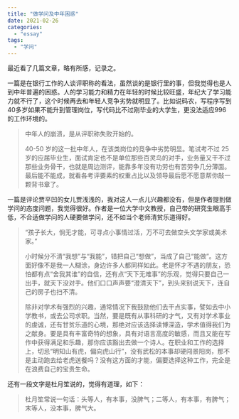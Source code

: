 ```yaml
---
title: "做学问及中年困惑"
date: 2021-02-26
categories: 
  - "essay"
tags: 
  - "学问"
---
```


最近看了几篇文章，略有所感，记录之。

一篇是在银行工作的人谈评职称的看法，虽然谈的是银行里的事，但我觉得也是人到中年普遍的困惑。人的学习能力和精力在年轻的时候比较旺盛，年纪大了学习能力就不行了，这个时候再去和年轻人竞争劣势就明显了。比如说码农，写程序写到40多岁如果不能升到管理岗位，写代码比不过刚毕业的大学生，更没法适应996的工作环境的。

> 中年人的崩溃，是从评职称失败开始的。
> 
> 40-50 岁的这一批中年人，在该类岗位的竞争中劣势明显。笔试考不过 25 岁的应届毕业生，面试肯定也不是单位那些百灵鸟的对手，业务量又干不过那些业务骨干，也就是周边测评，能靠多年没有功劳也有苦劳争几分薄面。最后能不能成，就看各考评要素的权重占比以及领导最后愿不愿意帮你敲一颗背书章了。

一篇是评论贾平凹的女儿贾浅浅的，我对这人一点儿兴趣都没有，但是作者提到做学问的态度问题，我觉得很好。作者是一位大学中文教授，自己带的研究生眼高手低，不合适做学问的人硬要做学问，还不如当个老师清贫乐道得好。

> “孩子长大，倘无才能，可寻点小事情过活，万不可去做空头文学家或美术家。”
> 
> 小时候分不清“我想”与“我能”，错把自己“想做”，当成了自己“能做”。这方面好像不是我一人糊涂，身边许多人都同样如此。老是怀才不遇的朋友，恐怕都有点“舍我其谁”的自信，还有点“天下无难事”的乐观，觉得只要自己一出手，就天下没对手。他们口口声声要“澄清天下”，到头来别说天下，连自己的房子也扫不清。
> 
> 除非对学术有强烈的兴趣，通常情况下我鼓励他们去干点实事，譬如去中小学教书，或去公司求职。当然，要是既有从事科研的才气，又有对学术事业的虔诚，还有甘贫乐道的心境，那绝对应该选择读博深造，学术值得我们为之献身。要是具有丰富奇特的想象，具有对语言高度的敏感，而且又能在写作中获得满足和乐趣，那你应该豁出去做一个诗人。在职业和工作的选择上，切忌“明知山有虎，偏向虎山行”，没有武松的本事却硬闯景阳岗，那不是主动跑去给老虎送餐吗？没有这方面的才能，偏要选择这种工作，完全是在浪费自己的宝贵生命。

还有一段文字是杜月笙说的，觉得有道理，如下：

> 杜月笙常说一句话：头等人，有本事，没脾气；二等人，有本事，有脾气；末等人，没本事，脾气大。
